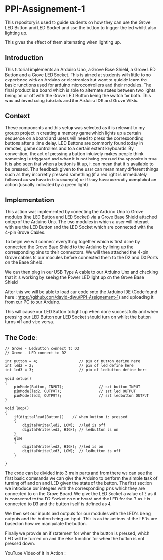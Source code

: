 # PPI-Assignement-1

This repository is used to guide students on how they can use the Grove LED Button and LED Socket and use the button to trigger the led whilst also lighting up.

This gives the effect of them alternating when lighting up.

## Introduction

This tutorial implements an Arduino Uno, a Grove Base Shield, a Grove LED Button and a Grove LED Socket.
This is aimed at students with little to no experience with an Arduino or electronics but want to quickly learn the basic functions used  for arduino microcontrollers and their modules.
The final product is a board which is able to alternate states between two lights being on or off with the Grove LED Button being the switch for both. This was achieved using tutorials and the Arduino IDE and Grove Wikis.

## Context

These components and this setup was selected as it is relevant to my groups project in creating a memory game which lights up a certain sequence on a board and users will need to press the corresponding buttons after a time delay. LED Buttons are commonly found today in remotes, game controllers and to a certain extent keyboards. By convention, the act of pressing a button intuively makes people think something is triggered and when it is not being pressed the opposite is true. It is also seen that when a button is lit up, it can mean that it is available to be pressed. This feedback given to the user can mean many different things such as they incorretly pressed something (if a red light is immediately followed as we have in this example) or if they have correctly completed an action (usually indicated by a green light)

## Implementation

This action was implemented by conecting the Arduino Uno to Grove modules (the LED Button and LED Socket) via a Grove Base Shield attached ontop of the Arduino Uno. The two modules in which a user will interact with are the LED Button and the LED Socket which are connected with the 4-pin Grove Cables.

To begin we will connect everything together which is first done by connected the Grove Base Shield to the Arduino by lining up the corresponding pins to their connectors. We will then attached the 4-pin Grove cables to our modules before connected them to the D2 and D3 Ports on the Base Shield.

We can then plug in our USB Type A cable to our Arduino Uno and checking that it is working by seeing the Power LED light up on the Grove Base Shield. 

After this we will be able to load our code onto the Arduino IDE (Code found here : https://github.com/david-djwu/PPI-Assignement-1) and uploading it from our PC to our Arduino.

This will cause our LED Button to light up when done successfully and when pressing our LED Button our LED Socket should turn on whilst the button turns off and vice versa.

## The Code:

```
// Grove - LedButton connect to D3
// Grove - LED connect to D2

int Button = 4;                   // pin of button define here
int led2 = 2;                     // pin of led define here
int led3 = 3;                     // pin of ledbutton define here

void setup()
{
    pinMode(Button, INPUT);                // set button INPUT
    pinMode(led2, OUTPUT);                 // set led OUTPUT
    pinMode(led3, OUTPUT);                 // set ledbutton OUTPUT
}

void loop()
{
    if(digitalRead(Button))    // when button is pressed
    {
        digitalWrite(led2, LOW);  //led is off
        digitalWrite(led3, HIGH); // ledbutton is on
    }
    else
    {
        digitalWrite(led2, HIGH); //led is on
        digitalWrite(led3, LOW);  // ledbutton is off
    }
    
}
```
The code can be divided into 3 main parts and from there we can see the first basic commands we can give the Arduino to perform the simple task of turning off and on and LED given the state of the button. The first section we introduce our integers with the corresponding pins which they are connected to on the Grove Board. We give the LED Socket a value of 2 as it is connected to the D2 Socket on our board and the LED for the 3 as it is connected to D3 and the button itself is defined as 4.

We then set our inputs and outputs for our modules with the LED's being outputs and the button being an input. This is as the actions of the LEDs are based on how we manipulate the button.

Finally we provide an if statement for when the button is pressed, which LED will be turned on and the else function for when the button is not pressed down.

YouTube Video of it in Action : 
